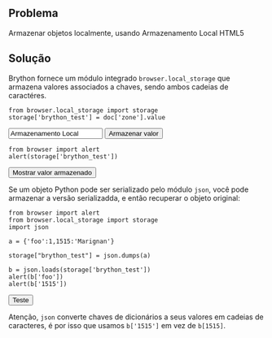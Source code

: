 Problema
--------

Armazenar objetos localmente, usando Armazenamento Local HTML5


Solução
-------

Brython fornece um módulo integrado `browser.local_storage` que
armazena valores associados a chaves, sendo ambos cadeias de
caractéres.


    from browser.local_storage import storage
    storage['brython_test'] = doc['zone'].value
    
<input id="zone" value="Armazenamento Local">
<button id="show_0">Armazenar valor</button>

    from browser import alert
    alert(storage['brython_test'])

<button id="show_1">Mostrar valor armazenado</button>


<script type="text/python3">
def show_locstor(num):
    src = doc.get(selector="pre.marked")[num].text
    exec(src)

doc['show_0'].bind('click', lambda ev:show_locstor(0))
doc['show_1'].bind('click', lambda ev:show_locstor(1))
doc['show_2'].bind('click', lambda ev:show_locstor(2))
</script>

Se um objeto Python pode ser serializado pelo módulo `json`, você pode
armazenar a versão serializadda, e então recuperar o objeto original:

    from browser import alert
    from browser.local_storage import storage
    import json
    
    a = {'foo':1,1515:'Marignan'}
    
    storage["brython_test"] = json.dumps(a)
    
    b = json.loads(storage['brython_test'])
    alert(b['foo'])
    alert(b['1515'])

<button id="show_2">Teste</button>

Atenção, `json` converte chaves de dicionários a seus valores em
cadeias de caracteres, é por isso que usamos `b['1515']` em vez de
`b[1515]`.
